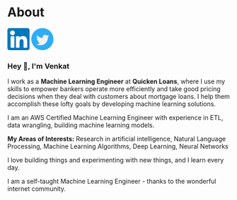 # About

[<img alt="LinkedIn" height="50" src="/images/LINKEDIN.png" width="50"/>](https://www.linkedin.com/in/venkatkollimarla/)
[<img alt="medium" height="50" src="/images/twitter.png" width="50"/>](https://venkatkollimarla.medium.com/)

### Hey 👋, I'm Venkat

I work as a **Machine Learning Engineer** at **Quicken Loans**, where I use my skills to empower bankers operate more efficiently and take good pricing decisions when they deal with customers about mortgage loans.
I help them accomplish these lofty goals by developing machine learning solutions.

I am an AWS Certified Machine Learning Engineer with experience in ETL, data wrangling, building machine learning models.

**My Areas of Interests:** Research in artificial intelligence, Natural Language Processing, Machine Learning Algorithms, Deep Learning, Neural Networks

I love building things and experimenting with new things, and I learn every day.

I am a self-taught Machine Learning Engineer - thanks to the wonderful internet community.
